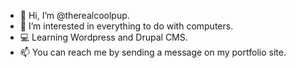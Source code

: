 - 👋 Hi, I’m @therealcoolpup.
- 👀 I’m interested in everything to do with computers.
- 💻 Learning Wordpress and Drupal CMS.
- 📫 You can reach me by sending a message on my portfolio site.

